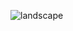 
![landscape](https://images.pexels.com/photos/414171/pexels-photo-414171.jpeg?auto=compress&cs=tinysrgb&dpr=2&h=750&w=1260)

<!--
**Arthuzuga/Arthuzuga** is a ✨ _special_ ✨ repository because its `README.md` (this file) appears on your GitHub profile.

Here are some ideas to get you started:

- 🔭 I’m currently working on ...
- 🌱 I’m currently learning ...
- 👯 I’m looking to collaborate on ...
- 🤔 I’m looking for help with ...
- 💬 Ask me about ...
- 📫 How to reach me: ...
- 😄 Pronouns: ...
- ⚡ Fun fact: ...
-->

